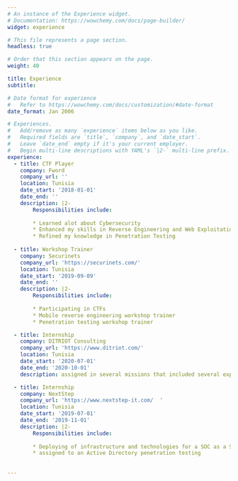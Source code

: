 ```yaml
---
# An instance of the Experience widget.
# Documentation: https://wowchemy.com/docs/page-builder/
widget: experience

# This file represents a page section.
headless: true

# Order that this section appears on the page.
weight: 40

title: Experience
subtitle:

# Date format for experience
#   Refer to https://wowchemy.com/docs/customization/#date-format
date_format: Jan 2006

# Experiences.
#   Add/remove as many `experience` items below as you like.
#   Required fields are `title`, `company`, and `date_start`.
#   Leave `date_end` empty if it's your current employer.
#   Begin multi-line descriptions with YAML's `|2-` multi-line prefix.
experience:
  - title: CTF Player
    company: Fword
    company_url: ''
    location: Tunisia
    date_start: '2018-01-01'
    date_end: ''
    description: |2-
        Responsibilities include:
        
        * Learned alot about Cybersecurity
        * Enhanced my skills in Reverse Engineering and Web Exploitation
        * Refined my knowledge in Penetration Testing
        
  - title: Workshop Trainer
    company: Securinets
    company_url: 'https://securinets.com/'
    location: Tunisia
    date_start: '2019-09-09'
    date_end: ''
    description: |2-
        Responsibilities include:
        
        * Participating in CTFs
        * Mobile reverse engineering workshop trainer
        * Penetration testing workshop trainer

  - title: Internship
    company: DITRIOT Consulting
    company_url: 'https://www.ditriot.com/'
    location: Tunisia
    date_start: '2020-07-01'
    date_end: '2020-10-01'
    description: assigned in several missions that included several exploitation scenarios in multiple webApp/mobile applications

  - title: Internship
    company: NextStep
    company_url: 'https://www.nextstep-it.com/  '
    location: Tunisia
    date_start: '2019-07-01'
    date_end: '2019-11-01'
    description: |2-
        Responsibilities include:
        
        * Deploying of infrastructure and technologies for a SOC as a Service
        * assigned to an Active Directory penetration testing
        
        
---
```

